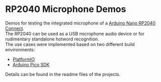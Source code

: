 # RP2040 Microphone Demos

Demos for testing the integrated microphone of a [Arduino Nano RP2040 Connect].  
The RP2040 can be used as a USB microphone audio device or for rudimentary standalone hotword recognition.  
The use cases were implemented based on two different build environments:  

- [PlatformIO]  
- [Arduino Pico SDK]  

Details can be found in the readme files of the projects.  


[Arduino Nano RP2040 Connect]: https://docs.arduino.cc/hardware/nano-rp2040-connect
[PlatformIO]: https://platformio.org
[Arduino Pico SDK]: https://github.com/earlephilhower/arduino-pico